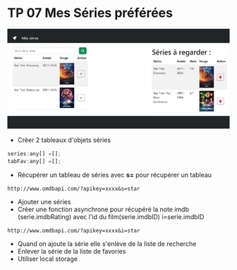 # TP 07 Mes Séries préférées
<img src="../../img/tp/tp7.webp" width="600">

- Créer 2 tableaux d'objets séries
```js
series:any[] =[];
tabFav:any[] =[];
```

- Récupérer un tableau de séries
avec **s=** pour récupérer un tableau
```
http://www.omdbapi.com/?apikey=xxxx&s=star
```
- Ajouter une séries
- Créer une fonction asynchrone 
pour récupéré la note imdb (serie.imdbRating) avec l'id du film(serie.imdbID)
i=serie.imdbID
```
http://www.omdbapi.com/?apikey=xxxx&i=star
```
- Quand on ajoute la série elle s'enlève de la liste de recherche
- Enlever la série de la liste de favories
- Utiliser local storage


